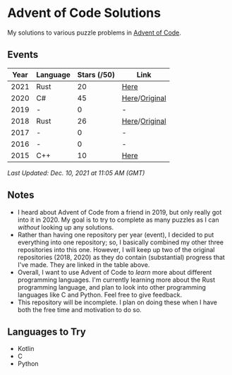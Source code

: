 # Advent of Code Solutions
My solutions to various puzzle problems in [Advent of Code](https://adventofcode.com).


## Events


| Year          | Language      | Stars (/50)   | Link          |
| ------------- | ------------- | ------------- | ------------- |
| 2021          | Rust          | 20            | [Here](https://github.com/ewang2002/AdventOfCode/tree/master/aoc_2021) |
| 2020          | C#            | 45            | [Here](https://github.com/ewang2002/AdventOfCode/tree/master/AoC2020)/[Original](https://github.com/ewang2002/AoC2020) |
| 2019          | -             | 0             | -             |
| 2018          | Rust          | 26            | [Here](https://github.com/ewang2002/AdventOfCode/tree/master/aoc_2018)/[Original](https://github.com/ewang2002/aoc_2018) |
| 2017          | -             | 0             | -             |
| 2016          | -             | 0             | -             |
| 2015          | C++           | 10            | [Here](https://github.com/ewang2002/AdventOfCode/tree/master/AoC2015) |

*Last Updated: Dec. 10, 2021 at 11:05 AM (GMT)*

## Notes

- I heard about Advent of Code from a friend in 2019, but only really got into it in 2020. My goal is to try to complete as many puzzles as I can *without* looking up any solutions.
- Rather than having one repository per year (event), I decided to put everything into one repository; so, I basically combined my other three repositories into this one. However, I will keep up two of the original repositories (2018, 2020) as they do contain (substantial) progress that I've made. They are linked in the table above. 
- Overall, I want to use Advent of Code to *learn* more about different programming languages. I'm currently learning more about the Rust programming language, and plan to look into other programming languages like C and Python. Feel free to give feedback. 
- This repository will be incomplete. I plan on doing these when I have both the free time and motivation to do so.

## Languages to Try

- Kotlin
- C
- Python